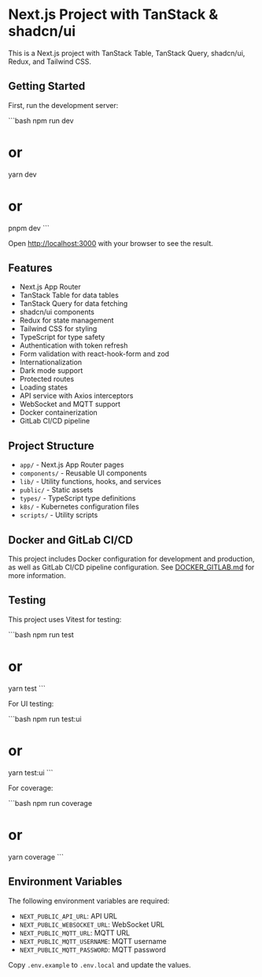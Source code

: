# Next.js Project with TanStack & shadcn/ui

This is a Next.js project with TanStack Table, TanStack Query, shadcn/ui, Redux, and Tailwind CSS.

## Getting Started

First, run the development server:

\`\`\`bash
npm run dev
# or
yarn dev
# or
pnpm dev
\`\`\`

Open [http://localhost:3000](http://localhost:3000) with your browser to see the result.

## Features

- Next.js App Router
- TanStack Table for data tables
- TanStack Query for data fetching
- shadcn/ui components
- Redux for state management
- Tailwind CSS for styling
- TypeScript for type safety
- Authentication with token refresh
- Form validation with react-hook-form and zod
- Internationalization
- Dark mode support
- Protected routes
- Loading states
- API service with Axios interceptors
- WebSocket and MQTT support
- Docker containerization
- GitLab CI/CD pipeline

## Project Structure

- `app/` - Next.js App Router pages
- `components/` - Reusable UI components
- `lib/` - Utility functions, hooks, and services
- `public/` - Static assets
- `types/` - TypeScript type definitions
- `k8s/` - Kubernetes configuration files
- `scripts/` - Utility scripts

## Docker and GitLab CI/CD

This project includes Docker configuration for development and production, as well as GitLab CI/CD pipeline configuration. See [DOCKER_GITLAB.md](DOCKER_GITLAB.md) for more information.

## Testing

This project uses Vitest for testing:

\`\`\`bash
npm run test
# or
yarn test
\`\`\`

For UI testing:

\`\`\`bash
npm run test:ui
# or
yarn test:ui
\`\`\`

For coverage:

\`\`\`bash
npm run coverage
# or
yarn coverage
\`\`\`

## Environment Variables

The following environment variables are required:

- `NEXT_PUBLIC_API_URL`: API URL
- `NEXT_PUBLIC_WEBSOCKET_URL`: WebSocket URL
- `NEXT_PUBLIC_MQTT_URL`: MQTT URL
- `NEXT_PUBLIC_MQTT_USERNAME`: MQTT username
- `NEXT_PUBLIC_MQTT_PASSWORD`: MQTT password

Copy `.env.example` to `.env.local` and update the values.
